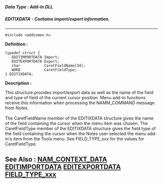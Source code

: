 ##### Data Type : Add-In DLL
##### EDITIXDATA - Contains import/export information.
---
```
#include <addinmen.h>
```

**Definition :**
```
typedef struct {
   EDITIMPORTDATA Import;
   EDITEXPORTDATA Export;
   char           CaretFieldName[34];
   WORD           CaretFieldType;
} EDITIXDATA;
```

**Description :**

This structure provides import/export data as well as the name of the field and type of field of the current cursor position.  Menu add-in functions receive this information when processing the NAMM_COMMAND message from Notes.<br>
<br>
The CaretFieldName member of the EDITIXDATA structure gives the name of the field containing the cursor when the menu item was chosen.  The CaretFieldType member of the EDITIXDATA structure gives the field type of the field containing the cursor when the Notes user selected the menu add-in's item from the Tools menu.  See FIELD_TYPE_xxx for the values for CaretFieldType.


**See Also :**
[NAM_CONTEXT_DATA](/domino-c-api-docs/reference/Data/NAM_CONTEXT_DATA)
[EDITIMPORTDATA](/domino-c-api-docs/reference/Data/EDITIMPORTDATA)
[EDITEXPORTDATA](/domino-c-api-docs/reference/Data/EDITEXPORTDATA)
[FIELD_TYPE_xxx](/domino-c-api-docs/reference/Symb/FIELD_TYPE_xxx)
---
